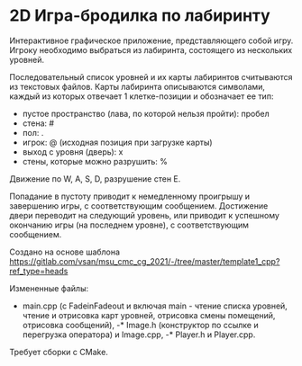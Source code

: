# 2D Игра-бродилка по лабиринту

Интерактивное графическое приложение, представляющего собой игру. Игроку необходимо выбраться из лабиринта, состоящего из нескольких уровней.

Последовательный список уровней и их карты лабиринтов считываются из текстовых файлов. Карты лабиринта описываются символами, каждый из которых отвечает 1 клетке-позиции и обозначает ее тип:
- пустое пространство (лава, по которой нельзя пройти): пробел
- стена: #
- пол: .
- игрок: @ (исходная позиция при загрузке карты)
- выход с уровня (дверь): x
- стены, которые можно разрушить: %

Движение по W, A, S, D, разрушение стен Е.

Попадание в пустоту приводит к немедленному проигрышу и завершению игры, с соответствующим сообщением.
Достижение двери переводит на следующий уровень, или приводит к успешному окончанию игры (на последнем уровне), с соответствующим сообщением.

Создано на основе шаблона https://gitlab.com/vsan/msu_cmc_cg_2021/-/tree/master/template1_cpp?ref_type=heads

Измененные файлы: 
- main.cpp (c FadeinFadeout и включая main - чтение списка уровней, чтение и отрисовка карт уровней, отрисовка смены помещений, отрисовка сообщений),
-* Image.h (конструктор по ссылке и перегрузка оператора) и Image.cpp,
-* Player.h и Player.cpp.

Требует сборки с CMake.
